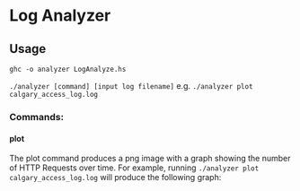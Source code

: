 # Log Analyzer

## Usage
`ghc -o analyzer LogAnalyze.hs`

`./analyzer [command] [input log filename]` e.g. `./analyzer plot calgary_access_log.log`
### Commands:
#### plot
The plot command produces a png image with a graph showing the number of HTTP Requests over time.
For example, running `./analyzer plot calgary_access_log.log` will produce the following graph:

